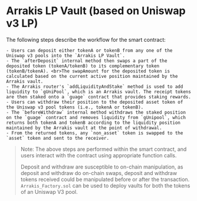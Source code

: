 # Arrakis LP Vault (based on Uniswap v3 LP)

The following steps describe the workflow for the smart contract:

    - Users can deposit either tokenA or tokenB from any one of the Uniswap v3 pools into the `Arrakis LP Vault`.
    - The `afterDeposit` internal method then swaps a part of the deposited token (tokenA/tokenB) to its complementary token (tokenB/tokenA). <br>The swapAmount for the deposited token is calculated based on the current active position maintained by the Arrakis vault.
    - The Arrakis router's `addLiquidityAndStake` method is used to add liquidity to `gUniPool`, which is an Arrakis vault. The receipt tokens are then staked onto a `guage` contract that provides staking rewards.
    - Users can withdraw their position to the deposited asset token of the Uniswap v3 pool tokens (i.e., tokenA or tokenB).
    - The `beforeWithdraw` internal method withdraws the staked position on the `guage` contract and removes liquidity from `gUnipool`, which returns both tokenA and tokenB according to the liquidity position maintained by the Arrakis vault at the point of withdrawal.
    - From the returned tokens, any `non_asset` token is swapped to the `asset` token and sent to the receiver.



> Note: The above steps are performed within the smart contract, and users interact with the contract using appropriate function calls.
>
>  Deposit and withdraw are susceptible to on-chain manipulation, as deposit and withdraw do on-chain swaps, deposit and withdraw tokens    received could be manipulated before or after the transaction.
>  `Arrakis_Factory.sol` can be used to deploy vaults for both the tokens of an Uniswap V3 pool.
